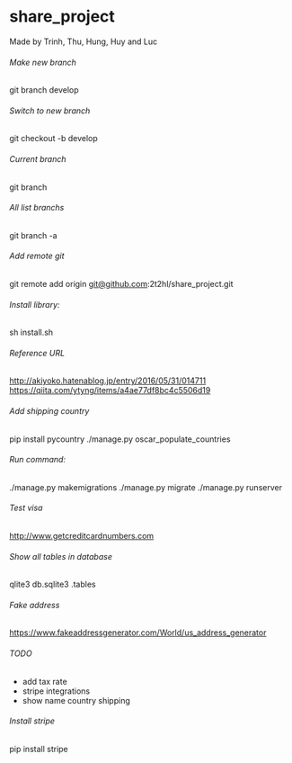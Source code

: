 # share_project
Made by Trinh, Thu, Hung, Huy and Luc
###### Make new branch
git branch develop

###### Switch to new branch
git checkout -b develop

###### Current branch
git branch

###### All list branchs
git branch -a

###### Add remote git
git remote add origin git@github.com:2t2hl/share_project.git

###### Install library:
sh install.sh

###### Reference URL
http://akiyoko.hatenablog.jp/entry/2016/05/31/014711
https://qiita.com/ytyng/items/a4ae77df8bc4c5506d19

###### Add shipping country
pip install pycountry
./manage.py oscar_populate_countries

###### Run command:
./manage.py makemigrations
./manage.py migrate
./manage.py runserver

###### Test visa
http://www.getcreditcardnumbers.com

###### Show all tables in database
qlite3 db.sqlite3
.tables

###### Fake address
https://www.fakeaddressgenerator.com/World/us_address_generator

###### TODO
* add tax rate
* stripe integrations
* show name country shipping

###### Install stripe
pip install stripe

